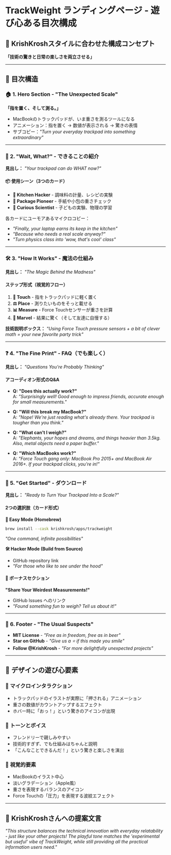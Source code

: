 # TrackWeight ランディングページ - 遊び心ある目次構成

## 🎯 KrishKroshスタイルに合わせた構成コンセプト
**「技術の驚きと日常の楽しさを両立させる」**

---

## 📑 目次構造

### 🏠 **1. Hero Section - "The Unexpected Scale"**
**「指を置く、そして測る。」**
- MacBookのトラックパッドが、いま重さを測るツールになる
- アニメーション：指を置く → 数値が表示される → 驚きの表情
- サブコピー：*"Turn your everyday trackpad into something extraordinary"*

---

### 🎪 **2. "Wait, What?" - できることの紹介**
**見出し：** *"Your trackpad can do WHAT now?"*

#### 📦 **使用シーン（3つのカード）**
- **🍯 Kitchen Hacker** - 調味料の計量、レシピの実験
- **📮 Package Pioneer** - 手紙や小包の重さチェック
- **🔬 Curious Scientist** - 子どもの実験、物理の学習

各カードにユーモアあるマイクロコピー：
- *"Finally, your laptop earns its keep in the kitchen"*
- *"Because who needs a real scale anyway?"*
- *"Turn physics class into 'wow, that's cool' class"*

---

### 🛠️ **3. "How It Works" - 魔法の仕組み**
**見出し：** *"The Magic Behind the Madness"*

#### ステップ形式（視覚的フロー）
1. **🤏 Touch** - 指をトラックパッドに軽く置く
2. **⚖️ Place** - 測りたいものをそっと載せる  
3. **📊 Measure** - Force Touchセンサーが重さを計算
4. **🎉 Marvel** - 結果に驚く（そして友達に自慢する）

**技術説明ボックス：**
*"Using Force Touch pressure sensors + a bit of clever math = your new favorite party trick"*

---

### ❓ **4. "The Fine Print" - FAQ（でも楽しく）**
**見出し：** *"Questions You're Probably Thinking"*

#### アコーディオン形式のQ&A
- **Q: "Does this actually work?"**  
  A: *"Surprisingly well! Good enough to impress friends, accurate enough for small measurements."*

- **Q: "Will this break my MacBook?"**  
  A: *"Nope! We're just reading what's already there. Your trackpad is tougher than you think."*

- **Q: "What can't I weigh?"**  
  A: *"Elephants, your hopes and dreams, and things heavier than 3.5kg. Also, metal objects need a paper buffer."*

- **Q: "Which MacBooks work?"**  
  A: *"Force Touch gang only: MacBook Pro 2015+ and MacBook Air 2016+. If your trackpad clicks, you're in!"*

---

### 🚀 **5. "Get Started" - ダウンロード**
**見出し：** *"Ready to Turn Your Trackpad Into a Scale?"*

#### 2つの選択肢（カード形式）
**🍺 Easy Mode (Homebrew)**
```bash
brew install --cask krishkrosh/apps/trackweight
```
*"One command, infinite possibilities"*

**🛠️ Hacker Mode (Build from Source)**
- GitHub repository link
- *"For those who like to see under the hood"*

#### 🎁 **ボーナスセクション**
**"Share Your Weirdest Measurements!"**
- GitHub Issues へのリンク
- *"Found something fun to weigh? Tell us about it!"*

---

### 🔗 **6. Footer - "The Usual Suspects"**
- **MIT License** - *"Free as in freedom, free as in beer"*
- **Star on GitHub** - *"Give us a ⭐ if this made you smile"*
- **Follow @KrishKrosh** - *"For more delightfully unexpected projects"*

---

## 🎨 **デザインの遊び心要素**

### 📱 **マイクロインタラクション**
- トラックパッドのイラストが実際に「押される」アニメーション
- 重さの数値がカウントアップするエフェクト
- ホバー時に「おっ！」という驚きのアイコンが出現

### 🎵 **トーンとボイス**
- フレンドリーで親しみやすい
- 技術的すぎず、でも仕組みはちゃんと説明
- 「こんなことできるんだ！」という驚きと楽しさを演出

### 🌈 **視覚的要素**
- MacBookのイラスト中心
- 淡いグラデーション（Apple風）
- 重さを表現するバランスのアイコン
- Force Touchの「圧力」を表現する波紋エフェクト

---

## 💬 **KrishKroshさんへの提案文言**

*"This structure balances the technical innovation with everyday relatability - just like your other projects! The playful tone matches the 'experimental but useful' vibe of TrackWeight, while still providing all the practical information users need."*